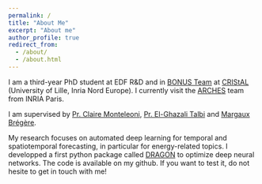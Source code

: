 ```yaml
---
permalink: /
title: "About Me"
excerpt: "About me"
author_profile: true
redirect_from: 
  - /about/
  - /about.html
---
```


I am a third-year PhD student at EDF R&D and in [BONUS Team](https://sites.google.com/view/bonus-research-group/) at [CRIStAL](https://www.cristal.univ-lille.fr/) (University of Lille, Inria Nord Europe). I currently visit the [ARCHES](https://project.inria.fr/arches/) team from INRIA Paris.

I am supervised by [Pr. Claire Monteleoni](https://www.colorado.edu/faculty/claire-monteleoni/),  [Pr. El-Ghazali Talbi](https://www.cristal.univ-lille.fr/~talbi/) and [Margaux Brégère](https://margauxbregere.github.io/).

My research focuses on automated deep learning for temporal and spatiotemporal forecasting, in particular for energy-related topics. I developped a first python package called [DRAGON](https://dragon-tutorial.readthedocs.io/en/latest/) to optimize deep neural networks. The code is available on my github. If you want to test it, do not hesite to get in touch with me!
